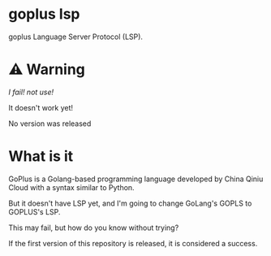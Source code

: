 # goplus lsp

goplus Language Server Protocol (LSP).

# ⚠️ Warning

*I fail! not use!*

It doesn't work yet!

No version was released

# What is it

GoPlus is a Golang-based programming language developed by China Qiniu Cloud with a syntax similar to Python.

But it doesn't have LSP yet, and I'm going to change GoLang's GOPLS to GOPLUS's LSP.

This may fail, but how do you know without trying?

If the first version of this repository is released, it is considered a success.
